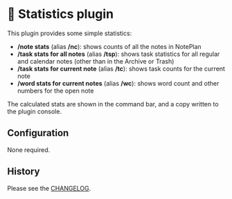 # 🔢 Statistics plugin
This plugin provides some simple statistics:

- **/note stats** (alias **/nc**): shows counts of all the notes in NotePlan
- **/task stats for all notes** (alias **/tsp**): shows task statistics for all regular and calendar notes (other than in the Archive or Trash)
- **/task stats for current note** (alias **/tc**): shows task counts for the current note
- **/word stats for current notes** (alias **/wc**): shows word count and other numbers for the open note

The calculated stats are shown in the command bar, and a copy written to the plugin console.

## Configuration
None required.

## History
Please see the [CHANGELOG](https://github.com/NotePlan/plugins/blob/main/np.statistics/CHANGELOG.md).
